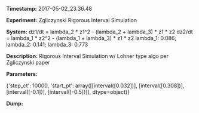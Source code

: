 **Timestamp:** 2017-05-02_23.36.48

**Experiment:** Zgliczynski Rigorous Interval Simulation

**System:**
dz1/dt = lambda_2 * z1^2 - (lambda_2 + lambda_3) * z1 * z2 
dz2/dt = lambda_1 * z2^2 - (lambda_1 + lambda_3) * z1 * z2 
lambda_1: 0.086; lambda_2: 0.141; lambda_3: 0.773

**Description:** Rigorous Interval Simulation w/ Lohner type algo per Zgliczynski paper

**Parameters:**

{'step_ct': 10000, 'start_pt': array([[interval([0.032])],
       [interval([0.308])],
       [interval([-0.1])],
       [interval([-0.5])]], dtype=object)}

**Dump:**
